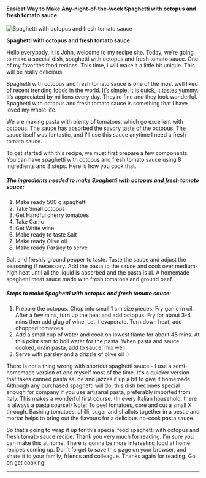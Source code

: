             

#### Easiest Way to Make Any-night-of-the-week Spaghetti with octopus and fresh tomato sauce

![Spaghetti with octopus and fresh tomato sauce](https://img-global.cpcdn.com/recipes/50286b33f12cea59/751x532cq70/spaghetti-with-octopus-and-fresh-tomato-sauce-recipe-main-photo.jpg)

**Spaghetti with octopus and fresh tomato sauce**

Hello everybody, it is John, welcome to my recipe site. Today, we’re going to make a special dish, spaghetti with octopus and fresh tomato sauce. One of my favorites food recipes. This time, I will make it a little bit unique. This will be really delicious.

Spaghetti with octopus and fresh tomato sauce is one of the most well liked of recent trending foods in the world. It’s simple, it is quick, it tastes yummy. It’s appreciated by millions every day. They’re fine and they look wonderful. Spaghetti with octopus and fresh tomato sauce is something that I have loved my whole life.

We are making pasta with plenty of tomatoes, which go excellent with octopus. The sauce has absorbed the savory taste of the octopus. The sauce itself was fantastic, and I'll use this sauce anytime I need a fresh tomato sauce.

To get started with this recipe, we must first prepare a few components. You can have spaghetti with octopus and fresh tomato sauce using 8 ingredients and 3 steps. Here is how you cook that.

##### The ingredients needed to make Spaghetti with octopus and fresh tomato sauce:

1.  Make ready 500 g spaghetti
2.  Take Small octopus
3.  Get Handful cherry tomatoes
4.  Take Garlic
5.  Get White wine
6.  Make ready to taste Salt
7.  Make ready Olive oil
8.  Make ready Parsley to serve

Salt and freshly ground pepper to taste. Taste the sauce and adjust the seasoning if necessary. Add the pasta to the sauce and cook over medium-high heat until all the liquid is absorbed and the pasta is al. A homemade spaghetti meat sauce made with fresh tomatoes and ground beef.

##### Steps to make Spaghetti with octopus and fresh tomato sauce:

1.  Prepare the octopus. Chop into small 1 cm size pieces. Fry garlic in oil. After a few mins, turn up the heat and add octopus. Fry for about 3-4 mins then add glug of wine. Let it evaporate. Turn down heat, add chopped tomatoes.
2.  Add a small cup of water and cook on lowest flame for about 45 mins. At this point start to boil water for the pasta. When pasta and sauce cooked, drain pasta, add to sauce, mix well
3.  Serve with parsley and a drizzle of olive oil :)

There is not a thing wrong with shortcut spaghetti sauce - I use a semi-homemade version of one myself most of the time. It's a quicker version that takes canned pasta sauce and jazzes it up a bit to give it homemade. Although any purchased spaghetti will do, this dish becomes special enough for company if you use artisanal pasta, preferably imported from Italy. This makes a wonderful first course. (In every Italian household, there is always a pasta course!) Note: To peel tomatoes, core and cut a small X through. Bashing tomatoes, chilli, sugar and shallots together in a pestle and mortar helps to bring out the flavours for a delicious no-cook pasta sauce.

So that’s going to wrap it up for this special food spaghetti with octopus and fresh tomato sauce recipe. Thank you very much for reading. I’m sure you can make this at home. There is gonna be more interesting food at home recipes coming up. Don’t forget to save this page on your browser, and share it to your family, friends and colleague. Thanks again for reading. Go on get cooking!

* * *